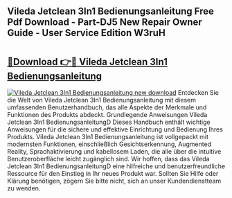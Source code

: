 ## Vileda Jetclean 3In1 Bedienungsanleitung Free Pdf Download - Part-DJ5 New Repair Owner Guide - User Service Edition W3ruH

# <h2><a href="http://df0q9r.blite.top/?on=Vileda+Jetclean+3In1+Bedienungsanleitung">🔗Download 👉🔴 Vileda Jetclean 3In1 Bedienungsanleitung</a></h2>

[![Vileda Jetclean 3In1 Bedienungsanleitung new download](https://i.imgur.com/lujVjoI.png)](http://df0q9r.blite.top/?on=Vileda+Jetclean+3In1+Bedienungsanleitung)
Entdecken Sie die Welt von Vileda Jetclean 3In1 Bedienungsanleitung mit diesem umfassenden Benutzerhandbuch, das alle Aspekte der Merkmale und Funktionen des Produkts abdeckt. Grundlegende Anweisungen Vileda Jetclean 3In1 BedienungsanleitungD Dieses Handbuch enthält wichtige Anweisungen für die sichere und effektive Einrichtung und Bedienung Ihres Produkts. Vileda Jetclean 3In1 Bedienungsanleitung ist vollgepackt mit modernsten Funktionen, einschließlich Gesichtserkennung, Augmented Reality, Sprachaktivierung und kabellosem Laden, die alle über die intuitive Benutzeroberfläche leicht zugänglich sind. Wir hoffen, dass das Vileda Jetclean 3In1 BedienungsanleitungD eine hilfreiche und benutzerfreundliche Ressource für den Einstieg in Ihr neues Produkt war. Sollten Sie Hilfe oder Klärung benötigen, zögern Sie bitte nicht, sich an unser Kundendienstteam zu wenden.
